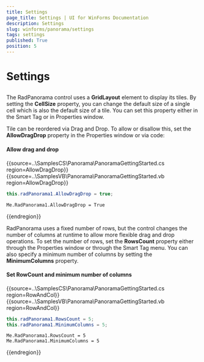 ```yaml
---
title: Settings
page_title: Settings | UI for WinForms Documentation
description: Settings
slug: winforms/panorama/settings
tags: settings
published: True
position: 5
---
```


# Settings

## 

The RadPanorama control uses a __GridLayout__ element to display its tiles. By setting the __CellSize__ property, you can change the default size of a single cell which is also the default size of a tile. You can set this property either in the Smart Tag or in Properties window.

Tile can be reordered via Drag and Drop. To allow or disallow this, set the __AllowDragDrop__ property in the Properties window or via code:

#### Allow drag and drop

{{source=..\SamplesCS\Panorama\PanoramaGettingStarted.cs region=AllowDragDrop}} 
{{source=..\SamplesVB\Panorama\PanoramaGettingStarted.vb region=AllowDragDrop}} 

````C#
this.radPanorama1.AllowDragDrop = true;

````
````VB.NET
Me.RadPanorama1.AllowDragDrop = True

````

{{endregion}}

RadPanorama uses a fixed number of rows, but the control changes the number of columns at runtime to allow more flexible drag and drop operations. To set the number of rows, set the __RowsCount__ property either through the Properties window or through the Smart Tag menu. You can also specify a minimum number of columns by setting the __MinimumColumns__ property.

#### Set RowCount and minimum number of columns

{{source=..\SamplesCS\Panorama\PanoramaGettingStarted.cs region=RowAndCol}} 
{{source=..\SamplesVB\Panorama\PanoramaGettingStarted.vb region=RowAndCol}} 

````C#
this.radPanorama1.RowsCount = 5;
this.radPanorama1.MinimumColumns = 5;

````
````VB.NET
Me.RadPanorama1.RowsCount = 5
Me.RadPanorama1.MinimumColumns = 5

````

{{endregion}}